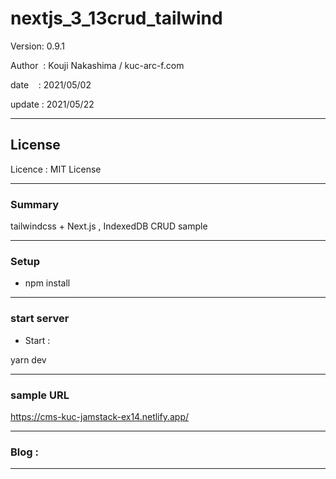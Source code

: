 ﻿# nextjs_3_13crud_tailwind

 Version: 0.9.1

 Author  : Kouji Nakashima / kuc-arc-f.com

 date    : 2021/05/02

 update  : 2021/05/22

***
## License
Licence : MIT License

***
### Summary

tailwindcss + Next.js , IndexedDB CRUD sample

***
### Setup

* npm install

***
### start server
* Start :

yarn dev

***
### sample URL

https://cms-kuc-jamstack-ex14.netlify.app/

***
### Blog :

***

